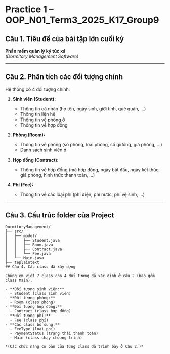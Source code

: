 # Practice 1 – OOP_N01_Term3_2025_K17_Group9

## Câu 1. Tiêu đề của bài tập lớn cuối kỳ

**Phần mềm quản lý ký túc xá**  
*(Dormitory Management Software)*

---

## Câu 2. Phân tích các đối tượng chính

Hệ thống có 4 đối tượng chính:

1. **Sinh viên (Student):**
   - Thông tin cá nhân (họ tên, ngày sinh, giới tính, quê quán, ...)
   - Thông tin liên hệ
   - Thông tin về phòng ở
   - Thông tin về hợp đồng

2. **Phòng (Room):**
   - Thông tin về phòng (số phòng, loại phòng, số giường, giá phòng, ...)
   - Danh sách sinh viên ở

3. **Hợp đồng (Contract):**
   - Thông tin về hợp đồng (mã hợp đồng, ngày bắt đầu, ngày kết thúc, giá phòng, hình thức thanh toán, ...)

4. **Phí (Fee):**
   - Thông tin về các loại phí (phí điện, phí nước, phí vệ sinh, ...)

---

## Câu 3. Cấu trúc folder của Project

```plaintext
DormitoryManagement/
├── src/
│   ├── model/
│   │   ├── Student.java
│   │   ├── Room.java
│   │   ├── Contract.java
│   │   └── Fee.java
│   └── Main.java
├── teplaintext
## Câu 4. Các class đã xây dựng

Chúng em viết 7 class cho 4 đối tượng đã xác định ở câu 2 (bao gồm class Main).

- **Đối tượng sinh viên:**  
  - Student (class sinh viên)
- **Đối tượng phòng:**  
  - Room (class phòng)
- **Đối tượng hợp đồng:**  
  - Contract (class hợp đồng)
- **Đối tượng phí:**  
  - Fee (class phí)
- **Các class bổ sung:**  
  - FeeType (loại phí)  
  - PaymentStatus (trạng thái thanh toán)  
  - Main (class chạy chương trình)

*(Các chức năng cơ bản của từng class đã trình bày ở Câu 2.)*
